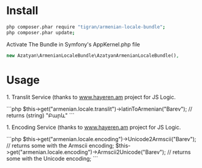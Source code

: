 Install
=======
```bash
php composer.phar require "tigran/armenian-locale-bundle";
php composer.phar update;
```
Activate The Bundle in Symfony's  AppKernel.php file
```php
new Azatyan\ArmenianLocaleBundle\AzatyanArmenianLocaleBundle(),
```
Usage
=============
<p>1. Translit Service (thanks to <a target="_blank" href="http://hayeren.am/">www.hayeren.am</a> project for JS Logic.</p>
```php
$this->get("armenian.locale.translit")->latinToArmenian("Barev");  // returns (string) "Բարև"
```

<p>1. Encoding Service (thanks to <a target="_blank" href="http://hayeren.am/">www.hayeren.am</a> project for JS Logic.</p>
```php
$this->get("armenian.locale.encoding")->Unicode2Armscii("Barev");  // returns some with the Armscii encoding;
$this->get("armenian.locale.encoding")->Armscii2Unicode("Barev");  // returns some with the Unicode encoding;
```
